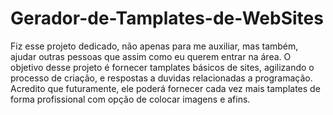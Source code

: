 # Gerador-de-Tamplates-de-WebSites
Fiz esse projeto dedicado, não apenas para me auxiliar, mas também, ajudar outras pessoas que assim como eu querem entrar na área. O objetivo desse projeto é fornecer tamplates básicos de sites, agilizando o processo de criação, e respostas a duvidas relacionadas a programação. Acredito que futuramente, ele poderá fornecer cada vez mais tamplates de forma profissional com opção de colocar imagens e afins.
